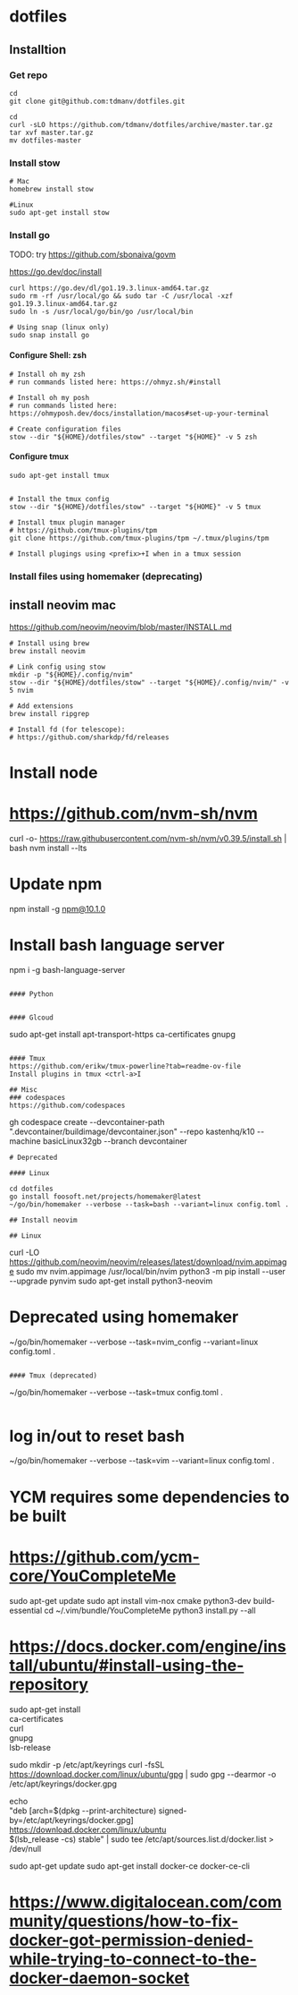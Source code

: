dotfiles
========


## Installtion
### Get repo
```
cd
git clone git@github.com:tdmanv/dotfiles.git
```
```
cd
curl -sLO https://github.com/tdmanv/dotfiles/archive/master.tar.gz
tar xvf master.tar.gz
mv dotfiles-master
```
### Install stow

```
# Mac
homebrew install stow

#Linux
sudo apt-get install stow
```
### Install go

TODO: try https://github.com/sbonaiva/govm

https://go.dev/doc/install

```
curl https://go.dev/dl/go1.19.3.linux-amd64.tar.gz
sudo rm -rf /usr/local/go && sudo tar -C /usr/local -xzf go1.19.3.linux-amd64.tar.gz
sudo ln -s /usr/local/go/bin/go /usr/local/bin

# Using snap (linux only)
sudo snap install go
```

#### Configure Shell: zsh
```
# Install oh my zsh
# run commands listed here: https://ohmyz.sh/#install

# Install oh my posh
# run commands listed here: https://ohmyposh.dev/docs/installation/macos#set-up-your-terminal

# Create configuration files
stow --dir "${HOME}/dotfiles/stow" --target "${HOME}" -v 5 zsh
```

#### Configure tmux
```
sudo apt-get install tmux


# Install the tmux config
stow --dir "${HOME}/dotfiles/stow" --target "${HOME}" -v 5 tmux

# Install tmux plugin manager
# https://github.com/tmux-plugins/tpm
git clone https://github.com/tmux-plugins/tpm ~/.tmux/plugins/tpm

# Install plugings using <prefix>+I when in a tmux session
```

### Install files using homemaker (deprecating)



## install neovim mac
https://github.com/neovim/neovim/blob/master/INSTALL.md

```
# Install using brew
brew install neovim

# Link config using stow
mkdir -p "${HOME}/.config/nvim"
stow --dir "${HOME}/dotfiles/stow" --target "${HOME}/.config/nvim/" -v 5 nvim

# Add extensions
brew install ripgrep

# Install fd (for telescope):
# https://github.com/sharkdp/fd/releases

```
# Install node
# https://github.com/nvm-sh/nvm
curl -o- https://raw.githubusercontent.com/nvm-sh/nvm/v0.39.5/install.sh | bash
nvm install --lts
# Update npm
npm install -g npm@10.1.0

# Install bash language server
npm i -g bash-language-server
```

#### Python
```
```

#### Glcoud
```
sudo apt-get install apt-transport-https ca-certificates gnupg
```

#### Tmux
https://github.com/erikw/tmux-powerline?tab=readme-ov-file
Install plugins in tmux <ctrl-a>I

## Misc
### codespaces
https://github.com/codespaces
```
gh codespace  create --devcontainer-path ".devcontainer/buildimage/devcontainer.json" --repo kastenhq/k10 --machine basicLinux32gb --branch devcontainer

```
# Deprecated

#### Linux

cd dotfiles
go install foosoft.net/projects/homemaker@latest
~/go/bin/homemaker --verbose --task=bash --variant=linux config.toml .

## Install neovim

## Linux
```
curl -LO https://github.com/neovim/neovim/releases/latest/download/nvim.appimage
sudo mv nvim.appimage /usr/local/bin/nvim
python3 -m pip install --user --upgrade pynvim
sudo apt-get install python3-neovim

# Deprecated using homemaker
~/go/bin/homemaker --verbose --task=nvim_config --variant=linux config.toml .
```

#### Tmux (deprecated)
```
~/go/bin/homemaker --verbose --task=tmux config.toml .

```

```
# log in/out to reset bash
~/go/bin/homemaker --verbose --task=vim --variant=linux config.toml .

# YCM requires some dependencies to be built
# https://github.com/ycm-core/YouCompleteMe
sudo apt-get update
sudo apt install vim-nox cmake python3-dev build-essential
cd ~/.vim/bundle/YouCompleteMe
python3 install.py --all

# https://docs.docker.com/engine/install/ubuntu/#install-using-the-repository
sudo apt-get install \
    ca-certificates \
    curl \
    gnupg \
    lsb-release

sudo mkdir -p /etc/apt/keyrings
curl -fsSL https://download.docker.com/linux/ubuntu/gpg | sudo gpg --dearmor -o /etc/apt/keyrings/docker.gpg

 echo \
   "deb [arch=$(dpkg --print-architecture) signed-by=/etc/apt/keyrings/docker.gpg] https://download.docker.com/linux/ubuntu \
     $(lsb_release -cs) stable" | sudo tee /etc/apt/sources.list.d/docker.list > /dev/null

sudo apt-get update
sudo apt-get install docker-ce docker-ce-cli
# https://www.digitalocean.com/community/questions/how-to-fix-docker-got-permission-denied-while-trying-to-connect-to-the-docker-daemon-socket

```
